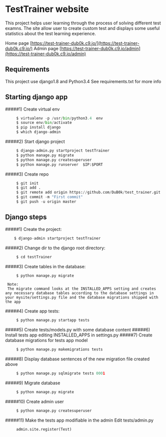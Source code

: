 # TestTrainer website

This project helps user learning through the process of solving different test examns.
The site allow user to create custom test and displays some useful statistics about the test learning experience.

Home page [https://test-trainer-dub0k.c9.io/](https://test-trainer-dub0k.c9.io/)
Admin page [https://test-trainer-dub0k.c9.io/admin](https://test-trainer-dub0k.c9.io/admin) 

## Requirements

This project use django1.8 and Python3.4
See requirements.txt for more info

## Starting django app

#####1) Create virtual env
```python
     $ virtualenv -p /usr/bin/python3.4  env
     $ source env/bin/activate
     $ pip install django
     $ which django-admin
```
#####2) Start django project
```python
     $ django-admin.py startproject testTrainer
     $ python manage.py migrate
     $ python manage.py createsuperuser
     $ python manage.py runserver  $IP:$PORT
```
#####3) Create repo
```python
     $ git init
     $ git add .
     $ git remote add origin https://github.com/DuB0k/test_trainer.git
     $ git commit -m "First commit"
     $ git push -u origin master
```

## Django steps
#####1) Create the project:
```python
	$ django-admin startproject testTrainer
```
#####2) Change dir to the django root directory:
```python
     $ cd testTrainer
```
#####3) Create tables in the database:
```python
     $ python manage.py migrate
```
     Note:
     The migrate command looks at the INSTALLED_APPS setting and creates any necessary database tables according to the database settings in your mysite/settings.py file and the database migrations shipped with the app
#####4) Create app tests:
```python
     $ python manage.py startapp tests
```
#####5) Create tests/models.py with some database content
#####6) Install tests app editing INSTALLED_APPS in settings.py
#####7) Create database migrations for tests app model
```python
     $ python manage.py makemigrations tests
```
#####8) Display database sentences of the new migration file created above
```python    
     $ python manage.py sqlmigrate tests 0001
```
#####9) Migrate database
```python 
     $ python manage.py migrate
```
#####10) Create admin user
```python 
     $ python manage.py createsuperuser
```
#####11) Make the tests app modifiable in the admin
Edit tests/admin.py
```python 
     admin.site.register(Test)
```
